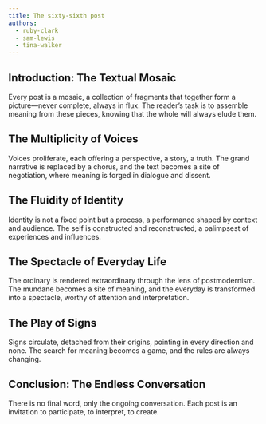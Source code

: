 ```yaml
---
title: The sixty-sixth post
authors:
  - ruby-clark
  - sam-lewis
  - tina-walker
---
```


## Introduction: The Textual Mosaic

Every post is a mosaic, a collection of fragments that together form a picture—never complete,
always in flux. The reader’s task is to assemble meaning from these pieces, knowing that the whole
will always elude them.

## The Multiplicity of Voices

Voices proliferate, each offering a perspective, a story, a truth. The grand narrative is replaced
by a chorus, and the text becomes a site of negotiation, where meaning is forged in dialogue and
dissent.

## The Fluidity of Identity

Identity is not a fixed point but a process, a performance shaped by context and audience. The self
is constructed and reconstructed, a palimpsest of experiences and influences.

## The Spectacle of Everyday Life

The ordinary is rendered extraordinary through the lens of postmodernism. The mundane becomes a site
of meaning, and the everyday is transformed into a spectacle, worthy of attention and
interpretation.

## The Play of Signs

Signs circulate, detached from their origins, pointing in every direction and none. The search for
meaning becomes a game, and the rules are always changing.

## Conclusion: The Endless Conversation

There is no final word, only the ongoing conversation. Each post is an invitation to participate, to
interpret, to create.
